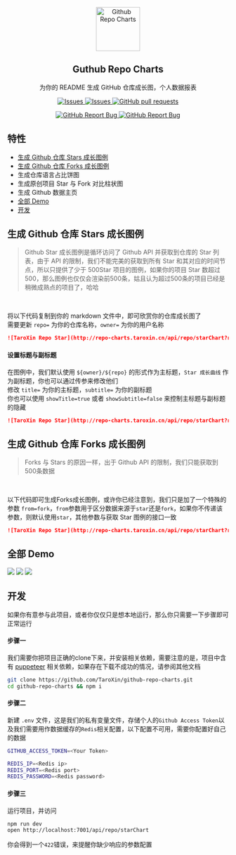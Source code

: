 <p align="center">
 <img width="100px" src="https://gworld-others.oss-cn-shenzhen.aliyuncs.com/icon_60pt%402x.png" align="center" alt="Github Repo Charts" />
 <h2 align="center">Guthub Repo Charts</h2>
 <p align="center">为你的 README 生成 GitHub 仓库成长图，个人数据报表</p>
</p>
  <p align="center">
    <a href="https://github.com/TaroXin/github-repo-charts/issues">
      <img alt="Issues" src="https://img.shields.io/github/stars/TaroXin/github-repo-charts?color=007755&style=for-the-badge" />
    </a>
    <a href="https://github.com/TaroXin/github-repo-charts/issues">
      <img alt="Issues" src="https://img.shields.io/github/issues/TaroXin/github-repo-charts?color=0088ff&style=for-the-badge" />
    </a>
    <a href="https://github.com/TaroXin/github-repo-charts/pulls">
      <img alt="GitHub pull requests" src="https://img.shields.io/github/issues-pr/TaroXin/github-repo-charts?color=0088ff&style=for-the-badge" />
    </a>
    <br />
  </p>

  <p align="center">
    <a href="https://github.com/TaroXin/github-repo-charts/issues/new/choose">
      <img alt="GitHub Report Bug" src="https://img.shields.io/badge/提交Bug-%230088cc?style=for-the-badge" />
    </a>
    <a href="https://github.com/TaroXin/github-repo-charts/issues/new/choose">
      <img alt="GitHub Report Bug" src="https://img.shields.io/badge/提交功能需求-%23ff7b2b?style=for-the-badge" />
    </a>
  </p>
  <!-- <p align="center">
    <a href="/">简体中文</a>
    ·
    <a href="/docs/readme_en.md">English</a>
  </p> -->
</p>

## 特性
* [生成 Github 仓库 Stars 成长图例](#生成-Github-仓库-Stars-成长图例)
* [生成 Github 仓库 Forks 成长图例](#生成-Github-仓库-Forks-成长图例)
* 生成仓库语言占比饼图
* 生成原创项目 Star 与 Fork 对比柱状图
* 生成 Github 数据主页
* [全部 Demo](#全部-Demo)
* [开发](#开发)

## 生成 Github 仓库 Stars 成长图例

> Github Star 成长图例是循环访问了 Github API 并获取到仓库的 Star 列表，由于 API 的限制，我们不能完美的获取到所有 Star 和其对应的时间节点，所以只提供了少于 500Star 项目的图例，如果你的项目 Star 数超过500，那么图例也仅仅会渲染前500条，姑且认为超过500条的项目已经是稍微成熟点的项目了，哈哈
<br>

将以下代码复制到你的 markdown 文件中，即可欣赏你的仓库成长图了<br/>
需要更新 `repo=` 为你的仓库名称，`owner=` 为你的用户名称<br>

```md
![TaroXin Repo Star](http://repo-charts.taroxin.cn/api/repo/starChart?repo=vue-pretty-logger&owner=TaroXin)
```

#### 设置标题与副标题

在图例中，我们默认使用 `${owner}/${repo}` 的形式作为主标题，`Star 成长曲线` 作为副标题，你也可以通过传参来修改他们<br>
修改 `title=` 为你的主标题，`subtitle=` 为你的副标题<br>
你也可以使用 `showTitle=true` 或者 `showSubtitle=false` 来控制主标题与副标题的隐藏
```md
![TaroXin Repo Star](http://repo-charts.taroxin.cn/api/repo/starChart?repo=vue-pretty-logger&owner=TaroXin&title=My-Repo-Star&subtitle=我的仓库成长轨迹)
```

## 生成 Github 仓库 Forks 成长图例

> Forks 与 Stars 的原因一样，出于 Github API 的限制，我们只能获取到500条数据
<br>

以下代码即可生成Forks成长图例，或许你已经注意到，我们只是加了一个特殊的参数 `from=fork`，`from`参数用于区分数据来源于`star`还是`fork`，如果你不传递该参数，则默认使用`star`，其他参数与获取 Star 图例的接口一致<br>

```md
![TaroXin Repo Star](http://repo-charts.taroxin.cn/api/repo/starChart?repo=vue-pretty-logger&owner=TaroXin&from=form)
```

## 全部 Demo
![](http://repo-charts.taroxin.cn/api/repo/starChart?repo=vue-pretty-logger&owner=TaroXin)
![](http://repo-charts.taroxin.cn/api/repo/starChart?repo=open-source&owner=juejin-im)
![](http://repo-charts.taroxin.cn/api/repo/starChart?repo=open-source&owner=juejin-im&from=fork)

## 开发

如果你有意参与此项目，或者你仅仅只是想本地运行，那么你只需要一下步骤即可正常运行

#### 步骤一
我们需要你把项目正确的clone下来，并安装相关依赖，需要注意的是，项目中含有 [puppeteer](https://github.com/puppeteer/puppeteer) 相关依赖，如果存在下载不成功的情况，请参阅其他文档

```bash
git clone https://github.com/TaroXin/github-repo-charts.git
cd github-repo-charts && npm i
```

#### 步骤二
新建 `.env` 文件，这是我们的私有变量文件，存储个人的`Github Access Token`以及我们需要用作数据缓存的`Redis`相关配置，以下配置不可用，需要你配置好自己的数据
```bash
GITHUB_ACCESS_TOKEN=<Your Token>

REDIS_IP=<Redis ip>
REDIS_PORT=<Redis port>
REDIS_PASSWORD=<Redis password>

```

#### 步骤三
运行项目，并访问
```bash
npm run dev
open http://localhost:7001/api/repo/starChart
```
你会得到一个`422`错误，来提醒你缺少响应的参数配置